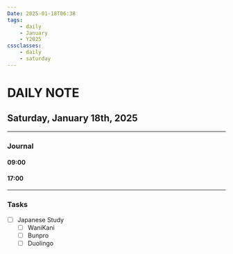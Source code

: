 ```yaml
---
Date: 2025-01-18T06:38
tags:
    - daily
    - January
    - Y2025
cssclasses:
    - daily
    - saturday
---
```

# DAILY NOTE
## Saturday, January 18th, 2025
***
### Journal

#### 09:00

#### 17:00

***
### Tasks
- [ ] Japanese Study
    - [ ] WaniKani
    - [ ] Bunpro
    - [ ] Duolingo